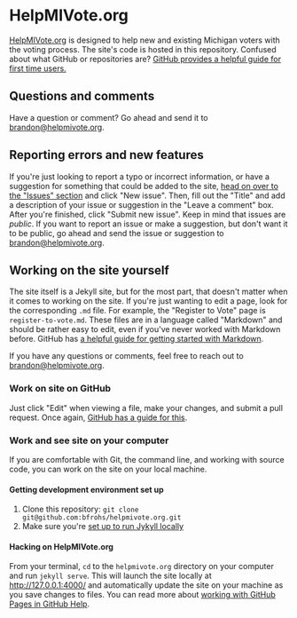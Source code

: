 # HelpMIVote.org

[HelpMIVote.org](http://helpmivote.org) is designed to help new and existing Michigan voters with the voting process. The site's code is hosted in this repository. Confused about what GitHub or repositories are? [GitHub provides a helpful guide for first time users.](https://guides.github.com/activities/hello-world/)

## Questions and comments

Have a question or comment? Go ahead and send it to <brandon@helpmivote.org>.

## Reporting errors and new features

If you're just looking to report a typo or incorrect information, or have a suggestion for something that could be added to the site, [head on over to the "Issues" section](https://github.com/bfrohs/helpmivote.org/issues) and click "New issue". Then, fill out the "Title" and add a description of your issue or suggestion in the "Leave a comment" box. After you're finished, click "Submit new issue". Keep in mind that issues are *public*. If you want to report an issue or make a suggestion, but don't want it to be public, go ahead and send the issue or suggestion to <brandon@helpmivote.org>.

## Working on the site yourself

The site itself is a Jekyll site, but for the most part, that doesn't matter when it comes to working on the site. If you're just wanting to edit a page, look for the corresponding `.md` file. For example, the "Register to Vote" page is `register-to-vote.md`. These files are in a language called "Markdown" and should be rather easy to edit, even if you've never worked with Markdown before. GitHub has [a helpful guide for getting started with Markdown](https://help.github.com/articles/basic-writing-and-formatting-syntax/).

If you have any questions or comments, feel free to reach out to <brandon@helpmivote.org>.

### Work on site on GitHub

Just click "Edit" when viewing a file, make your changes, and submit a pull request. Once again, [GitHub has a guide for this](https://help.github.com/articles/editing-files-in-your-repository/).

### Work and see site on your computer

If you are comfortable with Git, the command line, and working with source code, you can work on the site on your local machine.

#### Getting development environment set up

1. Clone this repository: `git clone git@github.com:bfrohs/helpmivote.org.git`
2. Make sure you're [set up to run Jykyll locally](https://help.github.com/articles/setting-up-your-pages-site-locally-with-jekyll/)

#### Hacking on HelpMIVote.org

From your terminal, `cd` to the `helpmivote.org` directory on your computer and run `jekyll serve`. This will launch the site locally at <http://127.0.0.1:4000/> and automatically update the site on your machine as you save changes to files. You can read more about [working with GitHub Pages in GitHub Help](https://help.github.com/categories/customizing-github-pages/).
